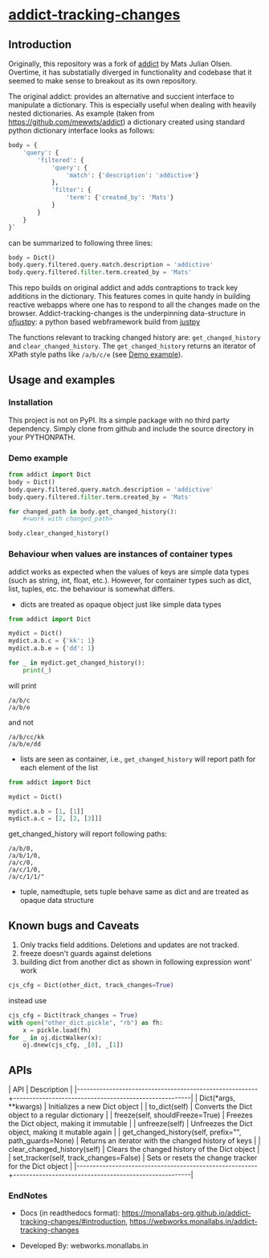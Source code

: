 # [addict-tracking-changes](https://github.com/Monallabs-org/addict-tracking-changes)

## Introduction

Originally, this repository was a fork of [addict](https://github.com/mewwts/addict) by Mats Julian Olsen.
Overtime, it has substatially diverged in functionality and codebase that it seemed to make
sense to breakout as its own repository. 

The original addict:  provides an alternative and succient interface to manipulate a dictionary. This is especially
useful when dealing with heavily nested dictionaries. As example (taken from https://github.com/mewwts/addict)
a dictionary created using standard python dictionary interface looks as follows:
```python
body = {
    'query': {
        'filtered': {
            'query': {
                'match': {'description': 'addictive'}
            },
            'filter': {
                'term': {'created_by': 'Mats'}
            }
        }
    }
}`

``` 
can be summarized to following three lines:

```python
body = Dict()
body.query.filtered.query.match.description = 'addictive'
body.query.filtered.filter.term.created_by = 'Mats'
```

This repo builds on original addict and adds contraptions to track key additions in the dictionary.
This features comes in quite handy in building reactive webapps where one has to respond 
to all the changes made on the browser. Addict-tracking-changes is the underpinning
data-structure in [ofjustpy](https://github.com/Monallabs-org/ofjustpy): a python based webframework build from [justpy](https://github.com/justpy-org/justpy)
 
The functions relevant to tracking changed history are:
`get_changed_history` and `clear_changed_history`. 
The `get_changed_history` returns an iterator of XPath style paths like `/a/b/c/e` (see [Demo example](#demo-example)). 

## Usage and examples

### Installation
This project is not on PyPI. Its a simple package with no third party dependency. 
Simply clone from github and include the source directory in your PYTHONPATH. 

### Demo example

```python
from addict import Dict
body = Dict()
body.query.filtered.query.match.description = 'addictive'
body.query.filtered.filter.term.created_by = 'Mats'

for changed_path in body.get_changed_history():
    #<work with changed_path>

body.clear_changed_history()
```

### Behaviour when values are instances of container types 
addict works as expected when the values of keys are simple data types (such as string, int, float, etc.). However, for container types such as dict, list, tuples, etc. the behaviour is somewhat differs. 

* dicts are treated as opaque object just like simple data types

```python
from addict import Dict

mydict = Dict()
mydict.a.b.c = {'kk': 1}
mydict.a.b.e = {'dd': 1}

for _ in mydict.get_changed_history():
    print(_) 
```
will print
```
/a/b/c
/a/b/e
```
and not 
```
/a/b/cc/kk
/a/b/e/dd
```

* lists
are seen as container, i.e., `get_changed_history` will report path for each element of
the list 

```python
from addict import Dict

mydict = Dict()

mydict.a.b = [1, [1]]
mydict.a.c = [2, [2, [3]]]
```
get_changed_history will report following paths:
```
/a/b/0,
/a/b/1/0,
/a/c/0,
/a/c/1/0,
/a/c/1/1/"
```

* tuple, namedtuple, sets
tuple  behave same as dict and are treated as opaque data structure


## Known bugs and Caveats
1. Only tracks  field additions.  Deletions and updates are not tracked. 
2. freeze doesn't guards against deletions
3. building dict from another dict as shown in following expression wont' work
```python
cjs_cfg = Dict(other_dict, track_changes=True)
```
instead use
```python 
cjs_cfg = Dict(track_changes = True)
with open("other_dict.pickle", "rb") as fh:
    x = pickle.load(fh)
for _ in oj.dictWalker(x):
    oj.dnew(cjs_cfg, _[0], _[1])

```

## APIs
| API                                                    | Description                                           |
|--------------------------------------------------------+-------------------------------------------------------|
| Dict(*args, **kwargs)                                  | Initializes a new Dict object                         |
| to_dict(self)                                          | Converts the Dict object to a regular dictionary      |
| freeze(self, shouldFreeze=True)                        | Freezes the Dict object, making it immutable          |
| unfreeze(self)                                         | Unfreezes the Dict object, making it mutable again    |
| get_changed_history(self, prefix="", path_guards=None) | Returns an iterator with the changed history of keys  |
| clear_changed_history(self)                            | Clears the changed history of the Dict object         |
| set_tracker(self, track_changes=False)                 | Sets or resets the change tracker for the Dict object |
|--------------------------------------------------------+-------------------------------------------------------|


### EndNotes
- Docs (in readthedocs format): https://monallabs-org.github.io/addict-tracking-changes/#introduction, https://webworks.monallabs.in/addict-tracking-changes

- Developed By: webworks.monallabs.in

